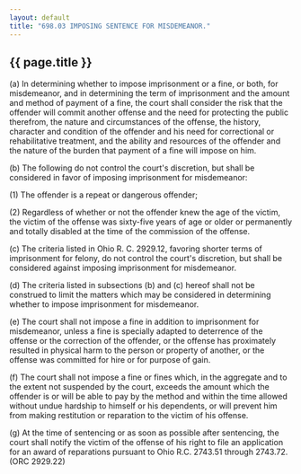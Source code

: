 ```yaml
---
layout: default 
title: "698.03 IMPOSING SENTENCE FOR MISDEMEANOR."
---
```


{{ page.title }}
----------------

​(a) In determining whether to impose imprisonment or a fine, or both,
for misdemeanor, and in determining the term of imprisonment and the
amount and method of payment of a fine, the court shall consider the
risk that the offender will commit another offense and the need for
protecting the public therefrom, the nature and circumstances of the
offense, the history, character and condition of the offender and his
need for correctional or rehabilitative treatment, and the ability and
resources of the offender and the nature of the burden that payment of a
fine will impose on him.

​(b) The following do not control the court's discretion, but shall be
considered in favor of imposing imprisonment for misdemeanor:

​(1) The offender is a repeat or dangerous offender;

​(2) Regardless of whether or not the offender knew the age of the
victim, the victim of the offense was sixty-five years of age or older
or permanently and totally disabled at the time of the commission of the
offense.

​(c) The criteria listed in Ohio R. C. 2929.12, favoring shorter terms
of imprisonment for felony, do not control the court's discretion, but
shall be considered against imposing imprisonment for misdemeanor.

​(d) The criteria listed in subsections (b) and (c) hereof shall not be
construed to limit the matters which may be considered in determining
whether to impose imprisonment for misdemeanor.

​(e) The court shall not impose a fine in addition to imprisonment for
misdemeanor, unless a fine is specially adapted to deterrence of the
offense or the correction of the offender, or the offense has
proximately resulted in physical harm to the person or property of
another, or the offense was committed for hire or for purpose of gain.

​(f) The court shall not impose a fine or fines which, in the aggregate
and to the extent not suspended by the court, exceeds the amount which
the offender is or will be able to pay by the method and within the time
allowed without undue hardship to himself or his dependents, or will
prevent him from making restitution or reparation to the victim of his
offense.

​(g) At the time of sentencing or as soon as possible after sentencing,
the court shall notify the victim of the offense of his right to file an
application for an award of reparations pursuant to Ohio R.C. 2743.51
through 2743.72. (ORC 2929.22)
